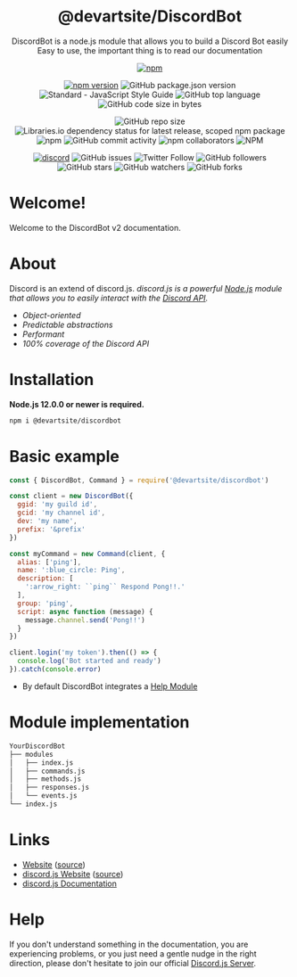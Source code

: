 <h1 align="center">
  @devartsite/DiscordBot
</h1>
<p align="center">
  DiscordBot is a node.js module that allows you to build a Discord Bot easily<br>
  Easy to use, the important thing is to read our documentation
<p>
<p align="center">
  <a href="https://nodei.co/npm/@devartsite/discordbot"><img src="https://nodei.co/npm/@devartsite/discordbot.png?mini=true" alt="npm"></a>
</p>
<p align="center">  
  <a href="https://www.npmjs.com/package/@devartsite/discordbot"><img src="https://img.shields.io/npm/v/@devartsite/discordbot.svg" alt="npm version"></a>
  <img alt="GitHub package.json version" src="https://img.shields.io/github/package-json/v/devartsite/discordbot">
  <img src="https://img.shields.io/badge/code_style-standard-brightgreen.svg" alt="Standard - JavaScript Style Guide">
  <img alt="GitHub top language" src="https://img.shields.io/github/languages/top/devartsite/discordbot">
  <img alt="GitHub code size in bytes" src="https://img.shields.io/github/languages/code-size/devartsite/discordbot">
</p>
<p align="center">
  <img alt="GitHub repo size" src="https://img.shields.io/github/repo-size/devartsite/discordbot">
  <img alt="Libraries.io dependency status for latest release, scoped npm package" src="https://img.shields.io/librariesio/release/npm/@devartsite/discordbot">
  <img alt="npm" src="https://img.shields.io/npm/dw/@devartsite/discordbot">
  <img alt="GitHub commit activity" src="https://img.shields.io/github/commit-activity/m/devartsite/discordbot?style=plastic">
  <img alt="npm collaborators" src="https://img.shields.io/npm/collaborators/@devartsite/discordbot">
  <img alt="NPM" src="https://img.shields.io/npm/l/@devartsite/discordbot">
</p>
<p align="center">
  <a href="https://discord.gg/gnx7ZAv"><img src="https://img.shields.io/discord/592890801575690259" alt="discord"></a>
  <img alt="GitHub issues" src="https://img.shields.io/github/issues/devartsite/discordbot">
  <img alt="Twitter Follow" src="https://img.shields.io/twitter/follow/devartsite?style=plastic">
  <img alt="GitHub followers" src="https://img.shields.io/github/followers/devartsite?style=plastic">
  <img alt="GitHub stars" src="https://img.shields.io/github/stars/devartsite/discordbot?style=plastic">
  <img alt="GitHub watchers" src="https://img.shields.io/github/watchers/devartsite/discordbot?style=plastic">
  <img alt="GitHub forks" src="https://img.shields.io/github/forks/devartsite/discordbot?style=plastic">
</p>


# Welcome!

Welcome to the DiscordBot v2 documentation.

# About

Discord is an extend of discord.js.
 *discord.js is a powerful [Node.js](https://nodejs.org) module that allows you to easily interact with the
[Discord API](https://discord.com/developers/docs/intro).*

- *Object-oriented*
- *Predictable abstractions*
- *Performant*
- *100% coverage of the Discord API*

# Installation

**Node.js 12.0.0 or newer is required.**  
``` sh
npm i @devartsite/discordbot
```

# Basic example
``` js
const { DiscordBot, Command } = require('@devartsite/discordbot')

const client = new DiscordBot({
  ggid: 'my guild id',
  gcid: 'my channel id',
  dev: 'my name',
  prefix: '&prefix'
})

const myCommand = new Command(client, {
  alias: ['ping'],
  name: ':blue_circle: Ping',
  description: [
    ':arrow_right: ``ping`` Respond Pong!!.'
  ],
  group: 'ping',
  script: async function (message) {
    message.channel.send('Pong!!')
  }
})

client.login('my token').then(() => {
  console.log('Bot started and ready')
}).catch(console.error)
```
 - By default DiscordBot integrates a [Help Module](https://github.com/DevArtSite/DiscordBot/tree/master/modules/Help)


# Module implementation
```sh
YourDiscordBot
├── modules
│   ├── index.js
│   ├── commands.js
│   ├── methods.js
│   ├── responses.js
│   └── events.js
└── index.js
```

# Links

- [Website](https://discord.js.org/) ([source](https://github.com/discordjs/website))
- [discord.js Website](https://discord.js.org/) ([source](https://github.com/discordjs/website))
- [discord.js Documentation](https://discord.js.org/#/docs/main/master/general/welcome)


# Help

If you don't understand something in the documentation, you are experiencing problems, or you just need a gentle
nudge in the right direction, please don't hesitate to join our official [Discord.js Server](https://discord.gg/bRCvFy9).